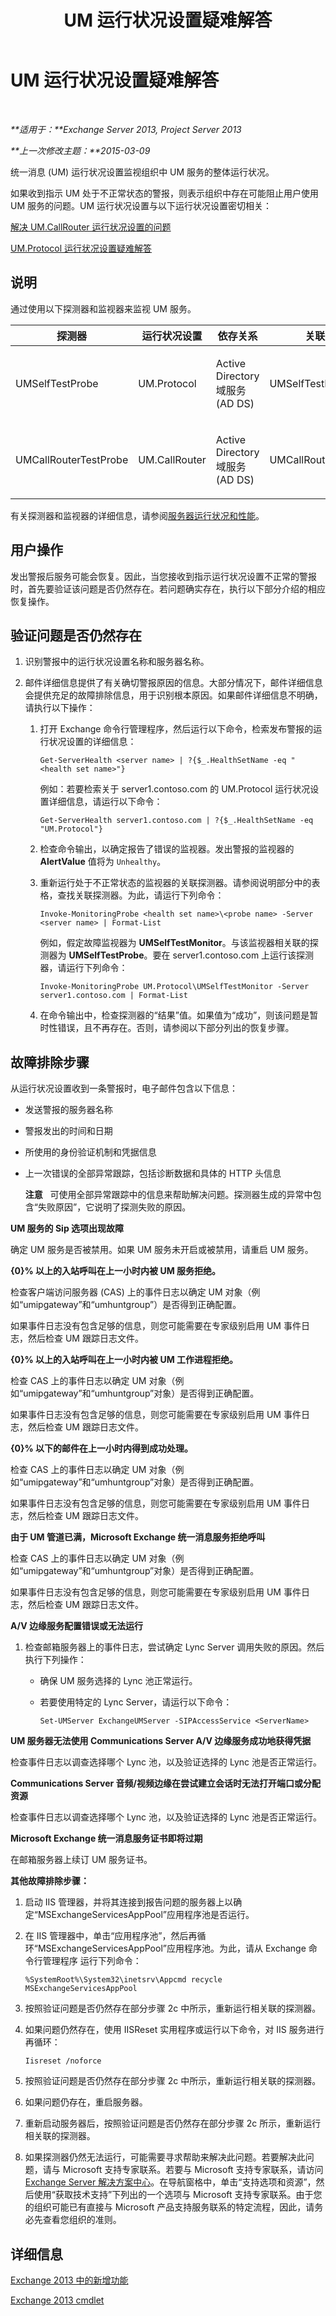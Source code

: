 ﻿---
title: UM 运行状况设置疑难解答
TOCTitle: UM 运行状况设置疑难解答
ms:assetid: db947791-63ce-45dd-8634-1dfa5f55e2c2
ms:mtpsurl: https://technet.microsoft.com/zh-cn/library/ms.exch.scom.um(v=EXCHG.150)
ms:contentKeyID: 53275717
ms.date: 10/08/2015
mtps_version: v=EXCHG.150
ms.translationtype: HT
---

# UM 运行状况设置疑难解答

 

_**适用于：**Exchange Server 2013, Project Server 2013_

_**上一次修改主题：**2015-03-09_

统一消息 (UM) 运行状况设置监视组织中 UM 服务的整体运行状况。

如果收到指示 UM 处于不正常状态的警报，则表示组织中存在可能阻止用户使用 UM 服务的问题。UM 运行状况设置与以下运行状况设置密切相关：

[解决 UM.CallRouter 运行状况设置的问题](troubleshooting-um-callrouter-health-set.md)

[UM.Protocol 运行状况设置疑难解答](troubleshooting-um-protocol-health-set.md)

## 说明

通过使用以下探测器和监视器来监视 UM 服务。


<table>
<colgroup>
<col style="width: 25%" />
<col style="width: 25%" />
<col style="width: 25%" />
<col style="width: 25%" />
</colgroup>
<thead>
<tr class="header">
<th>探测器</th>
<th>运行状况设置</th>
<th>依存关系</th>
<th>关联监视器</th>
</tr>
</thead>
<tbody>
<tr class="odd">
<td><p>UMSelfTestProbe</p></td>
<td><p>UM.Protocol</p></td>
<td><p>Active Directory 域服务 (AD DS)</p></td>
<td><p>UMSelfTestMonitor</p></td>
</tr>
<tr class="even">
<td><p>UMCallRouterTestProbe</p></td>
<td><p>UM.CallRouter</p></td>
<td><p>Active Directory 域服务 (AD DS)</p></td>
<td><p>UMCallRouterTestMonitor</p></td>
</tr>
</tbody>
</table>


有关探测器和监视器的详细信息，请参阅[服务器运行状况和性能](https://technet.microsoft.com/zh-cn/library/jj150551\(v=exchg.150\))。

## 用户操作

发出警报后服务可能会恢复。因此，当您接收到指示运行状况设置不正常的警报时，首先要验证该问题是否仍然存在。若问题确实存在，执行以下部分介绍的相应恢复操作。

## 验证问题是否仍然存在

1.  识别警报中的运行状况设置名称和服务器名称。

2.  邮件详细信息提供了有关确切警报原因的信息。大部分情况下，邮件详细信息会提供充足的故障排除信息，用于识别根本原因。如果邮件详细信息不明确，请执行以下操作：
    
    1.  打开 Exchange 命令行管理程序，然后运行以下命令，检索发布警报的运行状况设置的详细信息：
        
            Get-ServerHealth <server name> | ?{$_.HealthSetName -eq "<health set name>"}
        
        例如：若要检索关于 server1.contoso.com 的 UM.Protocol 运行状况设置详细信息，请运行以下命令：
        
            Get-ServerHealth server1.contoso.com | ?{$_.HealthSetName -eq "UM.Protocol"}
    
    2.  检查命令输出，以确定报告了错误的监视器。发出警报的监视器的 **AlertValue** 值将为 `Unhealthy`。
    
    3.  重新运行处于不正常状态的监视器的关联探测器。请参阅说明部分中的表格，查找关联探测器。为此，请运行下列命令：
        
            Invoke-MonitoringProbe <health set name>\<probe name> -Server <server name> | Format-List
        
        例如，假定故障监视器为 **UMSelfTestMonitor**。与该监视器相关联的探测器为 **UMSelfTestProbe**。要在 server1.contoso.com 上运行该探测器，请运行下列命令：
        
            Invoke-MonitoringProbe UM.Protocol\UMSelfTestMonitor -Server server1.contoso.com | Format-List
    
    4.  在命令输出中，检查探测器的“结果”值。如果值为“成功”，则该问题是暂时性错误，且不再存在。否则，请参阅以下部分列出的恢复步骤。

## 故障排除步骤

从运行状况设置收到一条警报时，电子邮件包含以下信息：

  - 发送警报的服务器名称

  - 警报发出的时间和日期

  - 所使用的身份验证机制和凭据信息

  - 上一次错误的全部异常跟踪，包括诊断数据和具体的 HTTP 头信息
    
    **注意**   可使用全部异常跟踪中的信息来帮助解决问题。探测器生成的异常中包含“失败原因”，它说明了探测失败的原因。

**UM 服务的 Sip 选项出现故障**

确定 UM 服务是否被禁用。如果 UM 服务未开启或被禁用，请重启 UM 服务。

**{0}% 以上的入站呼叫在上一小时内被 UM 服务拒绝。**

检查客户端访问服务器 (CAS) 上的事件日志以确定 UM 对象（例如“umipgateway”和“umhuntgroup”）是否得到正确配置。

如果事件日志没有包含足够的信息，则您可能需要在专家级别启用 UM 事件日志，然后检查 UM 跟踪日志文件。

**{0}% 以上的入站呼叫在上一小时内被 UM 工作进程拒绝。**

检查 CAS 上的事件日志以确定 UM 对象（例如“umipgateway”和“umhuntgroup”对象）是否得到正确配置。

如果事件日志没有包含足够的信息，则您可能需要在专家级别启用 UM 事件日志，然后检查 UM 跟踪日志文件。

**{0}% 以下的邮件在上一小时内得到成功处理。**

检查 CAS 上的事件日志以确定 UM 对象（例如“umipgateway”和“umhuntgroup”对象）是否得到正确配置。

如果事件日志没有包含足够的信息，则您可能需要在专家级别启用 UM 事件日志，然后检查 UM 跟踪日志文件。

**由于 UM 管道已满，Microsoft Exchange 统一消息服务拒绝呼叫**

检查 CAS 上的事件日志以确定 UM 对象（例如“umipgateway”和“umhuntgroup”对象）是否得到正确配置。

如果事件日志没有包含足够的信息，则您可能需要在专家级别启用 UM 事件日志，然后检查 UM 跟踪日志文件。

**A/V 边缘服务配置错误或无法运行**

1.  检查邮箱服务器上的事件日志，尝试确定 Lync Server 调用失败的原因。然后执行下列操作：
    
      - 确保 UM 服务选择的 Lync 池正常运行。
    
      - 若要使用特定的 Lync Server，请运行以下命令：
        
            Set-UMServer ExchangeUMServer -SIPAccessService <ServerName>

**UM 服务器无法使用 Communications Server A/V 边缘服务成功地获得凭据**

检查事件日志以调查选择哪个 Lync 池，以及验证选择的 Lync 池是否正常运行。

**Communications Server 音频/视频边缘在尝试建立会话时无法打开端口或分配资源**

检查事件日志以调查选择哪个 Lync 池，以及验证选择的 Lync 池是否正常运行。

**Microsoft Exchange 统一消息服务证书即将过期**

在邮箱服务器上续订 UM 服务证书。

**其他故障排除步骤：**

1.  启动 IIS 管理器，并将其连接到报告问题的服务器上以确定“MSExchangeServicesAppPool”应用程序池是否运行。

2.  在 IIS 管理器中，单击“应用程序池”，然后再循环“MSExchangeServicesAppPool”应用程序池。为此，请从 Exchange 命令行管理程序 运行下列命令：
    
        %SystemRoot%\System32\inetsrv\Appcmd recycle MSExchangeServicesAppPool

3.  按照验证问题是否仍然存在部分步骤 2c 中所示，重新运行相关联的探测器。

4.  如果问题仍然存在，使用 IISReset 实用程序或运行以下命令，对 IIS 服务进行再循环：
    
        Iisreset /noforce

5.  按照验证问题是否仍然存在部分步骤 2c 中所示，重新运行相关联的探测器。

6.  如果问题仍存在，重启服务器。

7.  重新启动服务器后，按照验证问题是否仍然存在部分步骤 2c 所示，重新运行相关联的探测器。

8.  如果探测器仍然无法运行，可能需要寻求帮助来解决此问题。若要解决此问题，请与 Microsoft 支持专家联系。若要与 Microsoft 支持专家联系，请访问 [Exchange Server 解决方案中心](http://go.microsoft.com/fwlink/p/?linkid=180809)。在导航窗格中，单击“支持选项和资源”，然后使用“获取技术支持”下列出的一个选项与 Microsoft 支持专家联系。由于您的组织可能已有直接与 Microsoft 产品支持服务联系的特定流程，因此，请务必先查看您组织的准则。

## 详细信息

[Exchange 2013 中的新增功能](https://technet.microsoft.com/zh-cn/library/jj150540\(v=exchg.150\))

[Exchange 2013 cmdlet](https://technet.microsoft.com/zh-cn/library/bb124413\(v=exchg.150\))

